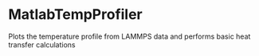 # MatlabTempProfiler
Plots the temperature profile from LAMMPS data and performs basic heat transfer calculations
